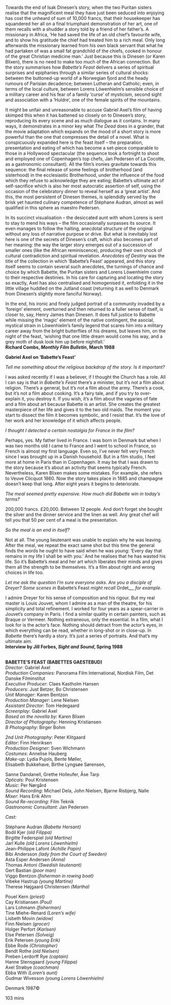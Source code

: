 

Towards the end of Isak Dinesen’s story, when the two Puritan sisters realise that the magnificent meal they have just been seduced into enjoying has cost the unheard of sum of 10,000 francs, that their housekeeper has squandered her all on a final triumphant demonstration of her art, one of them recalls with a shudder a story told by a friend of her father’s. A missionary in Africa, ‘He had saved the life of an old chief’s favourite wife, and to show his gratitude the chief had treated him to a rich meal. Only long afterwards the missionary learned from his own black servant that what he had partaken of was a small fat grandchild of the chiefs, cooked in honour of the great Christian medicine man.’ Just because this is Dinesen (or Karen Blixen), there is no need to make too much of the African connection. But the story summarises how _Babette’s Feast_ delivers a series of spiritual surprises and epiphanies through a similar series of cultural shocks: between the buttoned-up world of a Norwegian fjord and the heady rumours of Parisian decadence; between Lutheran and Catholic; even, in terms of the local culture, between Lorens Löwenhielm’s sensible choice of a military career and his fear of a family ‘curse’ of mysticism, second sight and association with a ‘Huldre’, one of the female spirits of  the mountains.

It might be unfair and unreasonable to accuse Gabriel Axel’s film of having skimped this when it has battened so closely on to Dinesen’s story, reproducing its every scene and as much dialogue as it contains. In many ways, it demonstrates in a minor key what _The Dead_ does in a grander, that the movie adaptation which expands on the mood of a short story is more powerful than the one that compresses the detail of a novel. What is conspicuously expanded here is the feast itself – the preparation, presentation and eating of which has become a set-piece comparable to those in a Hollywood spectacular (the sequence took a fortnight to shoot and employed one of Copenhagen’s top chefs, Jan Pedersen of La Cocotte, as a gastronomic consultant). All the film’s ironies gravitate towards this sequence: the final release of some feelings of brotherhood (and sisterhood) in the ecclesiastic Brotherhood, under the influence of the food which they refuse to acknowledge they are eating; Babette’s ultimate act of self-sacrifice which is also her most autocratic assertion of self, using the occasion of the celebratory dinner to reveal herself as a ‘great artist’. And this, the most persistent of Dinesen themes, is splendidly served by the brisk yet haunted culinary competence of Stéphane Audran, almost as well qualified in this sphere as maestro Pedersen.

In its succinct visualisation – the desiccated aunt with whom Lorens is sent to stay to mend his ways – the film occasionally surpasses its source. It even manages to follow the halting, anecdotal structure of the original without any loss of narrative purpose or drive. But what is inevitably lost here is one of the secrets of Dinesen’s craft, which also becomes part of her meaning: the way the larger story emerges out of a succession of smaller ones (like the African reminiscence), producing their own shock of cultural contradiction and spiritual revelation. _Anecdotes of Destiny_ was the title of the collection in which ‘Babette’s Feast’ appeared, and this story itself seems to contain several such anecdotes, the turnings of chance and choice by which Babette, the Puritan sisters and Lorens Löwenhielm come to their respective destinies. In his care for capturing and locating the story so exactly, Axel has also centralised and homogenised it, enfolding it in the little village huddled on the Jutland coast (returning it as well to Denmark from Dinesen’s slightly more fanciful Norway).

In the end, his ironic and finely judged portrait of a community invaded by a ‘foreign’ element, overturned and then returned to a fuller sense of itself, is closer to, say, Henry James than Dinesen. It does full justice to Babette while missing the ‘magic’ element of the native contingent, the asocial, mystical strain in Löwenhielm’s family legend that scares him into a military career away from the bright butterflies of his dreams, but leaves him, on the night of the feast, ‘wishing that one little dream would come his way, and a grey moth of dusk look him up before nightfall.’  
**Richard Combs, _Monthly Film Bulletin_, March 1988**

**Gabriel Axel on ‘Babette’s Feast’**

_Tell me something about the religious backdrop of the story. Is it important?_

I was asked recently if I was a believer, if I thought the Church has a role. All I can say is that in _Babette’s Feast_ there’s a minister, but it’s not a film about religion. There’s a general, but it’s not a film about the army. There’s a cook, but it’s not a film about cooking. It’s a fairy tale, and if you try to over-explain it, you destroy it. If you wish, it’s a film about the vagaries of fate and a film about art because Babette is an artist. She creates the greatest masterpiece of her life and gives it to the two old maids. The moment you start to dissect the film it becomes symbolic, and I resist that. It’s the love of her work and her knowledge of it which affects people.

_I thought I detected a certain nostalgia for France in the film?_

Perhaps, yes. My father lived in France. I was born in Denmark but when I was two months old I came to France and I went to school in France, so French is almost my first language. Even so, I’ve never felt very French since I was brought up in a Danish household. But in a film studio, I feel more at home in Paris than in Copenhagen. It may be that I was drawn to the story because it’s about an activity that seems typically French. Nevertheless, Karen Blixen makes some mistakes. For example, she refers to Veuve Clicquot 1860.  Now the story takes place in 1885 and champagne doesn’t keep that long. After eight years it begins to deteriorate.

_The meal seemed pretty expensive. How much did Babette win in  today’s terms?_

200,000 francs. £20,000. Between 12 people. And don’t forget she bought the silver and the dinner service and the linen as well. Any great chef will tell you that 50 per cent of a meal is the presentation.

_So the meal is an end in itself?_

Not at all. The young lieutenant was unable to explain why he was leaving. After the meal, we repeat the exact same shot but this time the general finds the words he ought to have said when he was young: ‘Every day that remains in my life I shall be with you.’ And he realises that he has wasted his life. So it’s Babette’s meal and her art which liberates their minds and gives them all the strength to be themselves. It’s a film about right and wrong choices in life too.

_Let me ask the question I’m sure everyone asks. Are you a disciple of Dreyer? Some scenes in_ Babette’s Feast _might recall_ Ordet_,_ _for example._

I admire Dreyer for his sense of composition and his rigour. But my real master is Louis Jouvet, whom I admire as a man of the theatre, for his simplicity and total refinement. I worked for four years as a spear-carrier in Jouvet’s company in Paris. I find a similar quality in certain painters, such as Braque or Vermeer. Nothing extraneous, only the essential. In a film, what I look for is the actor’s face. Nothing should detract from the actor’s eyes, in which everything can be read, whether in long-shot or in close-up. In _Babette_ there’s hardly a story. It’s just a series of portraits. And that’s my ultimate aim.  
**Interview by Jill Forbes, _Sight and Sound_, Spring 1988**
<br><br>

**BABETTE’S FEAST (BABETTES GAESTEBUD)**  
_Director_: Gabriel Axel  
_Production Companies_:  Panorama Film International, Nordisk Film,  Det Danske Filminstitut  
_Executive Producer_: Claes Kastholm Hansen  
_Producers_: Just Betzer, Bo Christensen  
_Unit Manager_: Karen Bentzon  
_Production Manager_: Lene Nielsen  
_Assistant Director_: Tom Hedegaard  
_Screenplay_: Gabriel Axel  
_Based on the novella by_: Karen Blixen  
_Director of Photography_: Henning Kristiansen  
_B Photography_: Birger Bohm

_2nd Unit Photography_: Peter Klitgaard  
_Editor_: Finn Henriksen  
_Production Designer_: Sven Wichmann  
_Costumes_: Annelise Hauberg  
_Make-up_: Lydia Pujols, Bente Møller,  
Elisabeth Bukkehave, Birthe Lyngsøe Sørensen,

Sanne Dandanell, Grethe Holleufer, Åse Tarp  
_Opticals_: Poul Kristensen  
_Music_: Per Nørgård  
_Sound Recording_: Michael Dela, John Nielsen, Bjarne Risbjerg, Nalle  
_Mixer_: Hans Erik Ahrn  
_Sound Re-recording_: Film Teknik  
_Gastronomic Consultant_: Jan Pedersen

_Cast:_

Stéphane Audran _(Babette Hersant)_  
Bodil Kjer _(old Filippa)_  
Birgitte Federspiel _(old Martine)_  
Jarl Kulle _(old Lorens Löwenhielm)_  
Jean-Philippe Lafont _(Achille Papin)_  
Bibi Andersson _(lady from the Court of Sweden)_  
Asta Esper Andersen _(Anna)_  
Thomas Antoni _(Swedish lieutenant)_  
Gert Bastian _(poor man)_  
Viggo Bentzon _(fisherman in rowing boat)_  
Vibeke Hastrup _(young Martine)_  
Therese Højgaard Christensen _(Martha)_

Pouel Kern _(priest)_  
Cay Kristiansen _(Poul)_  
Lars Lohmann _(fisherman)_  
Tine Miehe-Renard _(Loren’s wife)_  
Lisbeth Movin _(widow)_  
Finn Nielsen _(grocer)_  
Holger Perfort _(Karlsen)_  
Else Petersen _(Solveig)_  
Erik Petersen _(young Erik)_  
Ebbe Rode _(Christopher)_  
Bendt Rothe _(old Nielsen)_  
Preben Lerdorff Rye _(captain)_  
Hanne Stensgaard _(young Filippa)_  
Axel Strøbye _(coachman)_  
Ebba With _(Loren’s aunt)_  
Gudmar Wivesson _(young Lorens Löwenhielm)_

Denmark 1987©

103 mins
<!--stackedit_data:
eyJoaXN0b3J5IjpbNTU5MDA3NDYyLDU2NTIwNDI2Ml19
-->